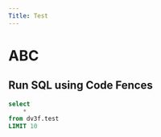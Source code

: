 ```yaml
--- 
Title: Test
---
```


# ABC

## Run SQL using Code Fences

```sql test_sql
select
    *
from dv3f.test
LIMIT 10
```

<DataTable data={test_sql} rows=6/>